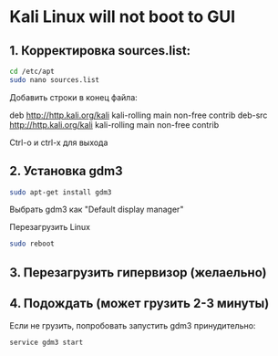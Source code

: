 # Kali Linux will not boot to GUI
##  1. Корректировка sources.list:
```bash
cd /etc/apt
sudo nano sources.list
```
Добавить строки в конец файла:

deb http://http.kali.org/kali kali-rolling main non-free contrib
deb-src http://http.kali.org/kali kali-rolling main non-free contrib

Ctrl-o и ctrl-x для выхода

## 2. Установка gdm3
```bash
sudo apt-get install gdm3
```
Выбрать gdm3 как "Default display manager"

Перезагрузить Linux
```bash
sudo reboot
```

## 3. Перезагрузить гипервизор (желаельно) 

## 4. Подождать (может грузить 2-3 минуты) 
Если не грузить, попробовать запустить gdm3 принудительно: 
```bash
service gdm3 start
```
